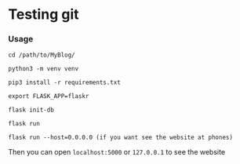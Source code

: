 # Testing git
### Usage

```shell
cd /path/to/MyBlog/  

python3 -m venv venv

pip3 install -r requirements.txt

export FLASK_APP=flaskr

flask init-db

flask run

flask run --host=0.0.0.0 (if you want see the website at phones)

```
Then you can open `localhost:5000` or `127.0.0.1` to see the website
